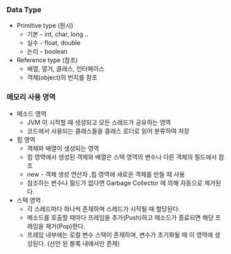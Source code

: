 ### Data Type

- Primitive type (원시)
  - 기본 - int, char, long ..
  - 실수 - float, double
  - 논리 - boolean
- Reference type (참조)
  - 배열, 열거, 클래스, 인터페이스
  - 객체(object)의 번지를 참조



### 메모리 사용 영역

- 메소드 영역 
  -  JVM 이 시작할 때 생성되고 모든 스레드가 공유하는 영역
  - 코드에서 사용되는 클래스들을 클래스 로더로 읽어 분류하여 저장
- 힙 영역
  - 객체와 배열이 생성되는 영역
  - 힙 영역에서 생성된 객체와 배열은 스택 영역의 변수나 다른 객체의 필드에서 참조
  - new - 객체 생성 연산자 ,힙 영역에 새로운 객체를 만들 때 사용
  - 참조하는 변수나 필드가 없다면 Garbage Collector 에 의해 자동으로 제거된다.
- 스택 영역
  - 각 스레드마다 하나씩 존재하며 스레드가 시작될 때 할당된다.
  - 메소드를 호출할 때마다 프레임을 추가(Push)하고 메소드가 종료되면 해당 프레임을 제거(Pop)한다.
  - 프레임 내부에는 로컬 변수 스택이 존재하며, 변수가 초기화될 때 이 영역에 생성된다. (선언 된 블록 내에서만 존재)